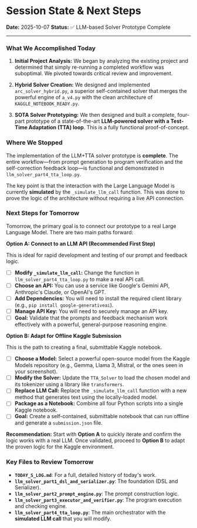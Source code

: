 # Session State & Next Steps

**Date:** 2025-10-07
**Status:** ✅ LLM-based Solver Prototype Complete

---

### What We Accomplished Today

1.  **Initial Project Analysis:** We began by analyzing the existing project and determined that simply re-running a completed workflow was suboptimal. We pivoted towards critical review and improvement.

2.  **Hybrid Solver Creation:** We designed and implemented `arc_solver_hybrid.py`, a superior self-contained solver that merges the powerful engine of `a_v4.py` with the clean architecture of `KAGGLE_NOTEBOOK_READY.py`.

3.  **SOTA Solver Prototyping:** We then designed and built a complete, four-part prototype of a state-of-the-art **LLM-powered solver with a Test-Time Adaptation (TTA) loop**. This is a fully functional proof-of-concept.

### Where We Stopped

The implementation of the LLM+TTA solver prototype is **complete**. The entire workflow—from prompt generation to program verification and the self-correction feedback loop—is functional and demonstrated in `llm_solver_part4_tta_loop.py`.

The key point is that the interaction with the Large Language Model is currently **simulated** by the `_simulate_llm_call` function. This was done to prove the logic of the architecture without requiring a live API connection.

### Next Steps for Tomorrow

Tomorrow, the primary goal is to connect our prototype to a real Large Language Model. There are two main paths forward:

**Option A: Connect to an LLM API (Recommended First Step)**

This is ideal for rapid development and testing of our prompt and feedback logic.

- [ ] **Modify `_simulate_llm_call`:** Change the function in `llm_solver_part4_tta_loop.py` to make a real API call.
- [ ] **Choose an API:** You can use a service like Google's Gemini API, Anthropic's Claude, or OpenAI's GPT.
- [ ] **Add Dependencies:** You will need to install the required client library (e.g., `pip install google-generativeai`).
- [ ] **Manage API Key:** You will need to securely manage an API key.
- [ ] **Goal:** Validate that the prompts and feedback mechanism work effectively with a powerful, general-purpose reasoning engine.

**Option B: Adapt for Offline Kaggle Submission**

This is the path to creating a final, submittable Kaggle notebook.

- [ ] **Choose a Model:** Select a powerful open-source model from the Kaggle Models repository (e.g., Gemma, Llama 3, Mistral, or the ones seen in your screenshot).
- [ ] **Modify the Solver:** Update the `TTA_Solver` to load the chosen model and its tokenizer using a library like `transformers`.
- [ ] **Replace LLM Call:** Replace the `_simulate_llm_call` function with a new method that generates text using the locally-loaded model.
- [ ] **Package as a Notebook:** Combine all four Python scripts into a single Kaggle notebook.
- [ ] **Goal:** Create a self-contained, submittable notebook that can run offline and generate a `submission.json` file.

**Recommendation:** Start with **Option A** to quickly iterate and confirm the logic works with a real LLM. Once validated, proceed to **Option B** to adapt the proven logic for the Kaggle environment.

### Key Files to Review Tomorrow

- **`TODAY_S_LOG.md`**: For a full, detailed history of today's work.
- **`llm_solver_part1_dsl_and_serializer.py`**: The foundation (DSL and Serializer).
- **`llm_solver_part2_prompt_engine.py`**: The prompt construction logic.
- **`llm_solver_part3_executor_and_verifier.py`**: The program execution and checking engine.
- **`llm_solver_part4_tta_loop.py`**: The main orchestrator with the **simulated LLM call** that you will modify.